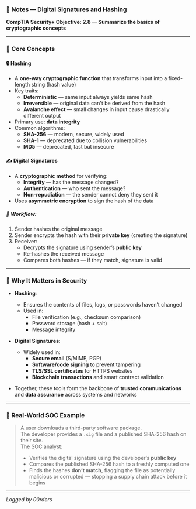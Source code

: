 ### 📘 Notes — Digital Signatures and Hashing  
**CompTIA Security+ Objective: 2.8 — Summarize the basics of cryptographic concepts**

---

### 🧠 Core Concepts

#### 🔒 Hashing
- A **one-way cryptographic function** that transforms input into a fixed-length string (hash value)
- Key traits:
  - **Deterministic** — same input always yields same hash
  - **Irreversible** — original data can't be derived from the hash
  - **Avalanche effect** — small changes in input cause drastically different output
- Primary use: **data integrity**
- Common algorithms:
  - **SHA-256** — modern, secure, widely used
  - **SHA-1** — deprecated due to collision vulnerabilities
  - **MD5** — deprecated, fast but insecure

#### ✍️ Digital Signatures
- A **cryptographic method** for verifying:
  - **Integrity** — has the message changed?
  - **Authentication** — who sent the message?
  - **Non-repudiation** — the sender cannot deny they sent it
- Uses **asymmetric encryption** to sign the hash of the data

##### 🔁 Workflow:
1. Sender hashes the original message
2. Sender encrypts the hash with their **private key** (creating the signature)
3. Receiver:
   - Decrypts the signature using sender’s **public key**
   - Re-hashes the received message
   - Compares both hashes — if they match, signature is valid

---

### 🔐 Why It Matters in Security

- **Hashing**:
  - Ensures the contents of files, logs, or passwords haven’t changed
  - Used in:
    - File verification (e.g., checksum comparison)
    - Password storage (hash + salt)
    - Message integrity

- **Digital Signatures**:
  - Widely used in:
    - **Secure email** (S/MIME, PGP)
    - **Software/code signing** to prevent tampering
    - **TLS/SSL certificates** for HTTPS websites
    - **Blockchain transactions** and smart contract validation

- Together, these tools form the backbone of **trusted communications** and **data assurance** across systems and networks

---

### 💼 Real-World SOC Example

> A user downloads a third-party software package.  
> The developer provides a `.sig` file and a published SHA-256 hash on their site.  
> The SOC analyst:
> - Verifies the digital signature using the developer’s **public key**
> - Compares the published SHA-256 hash to a freshly computed one
> - Finds the hashes **don’t match**, flagging the file as potentially malicious or corrupted — stopping a supply chain attack before it begins

---

*Logged by 00rders*
